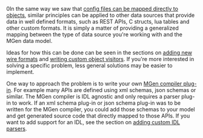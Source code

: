 ---
---

0In the same way we saw that <a target-tab="config-files" class="active" href="index_l0_Advanced_use.html#a">config files can be mapped directly to objects</a>, similar principles can be applied to other data sources that provide data in well defined formats, such as REST APIs, C structs, lua tables and other custom formats. It is simply a matter of providing a generalized mapping between the type of data source you're working with and the MGen data model.

Ideas for how this can be done can be seen in the sections on <a target-tab="custom-wire-formats" class="active" href="index_l0_Advanced_use.html#a">adding new wire formats</a> and <a target-tab="generic-visitors" class="active" href="index_l0_Advanced_use.html#a">writing custom object visitors</a>. If you're more interested in solving a specific problem, less general solutions may be easier to implement.

One way to approach the problem is to write your own <a target-tab="compiler-plug-ins" class="active" href="index_l0_Advanced_use.html#a">MGen compiler plug-in</a>. For example many APIs are defined using xml schemas, json schemas or similar. The MGen compiler is IDL agnostic and only requires a parser plug-in to work. If an xml schema plug-in or json schema plug-in was to be written for the MGen compiler, you could add those schemas to your model and get generated source code that directly mapped to those APIs. If you want to add support for an IDL, see the section on <a target-tab="custom-idl-parsers" class="active" href="index_l0_Advanced_use.html#a">adding custom IDL parsers</a>.

